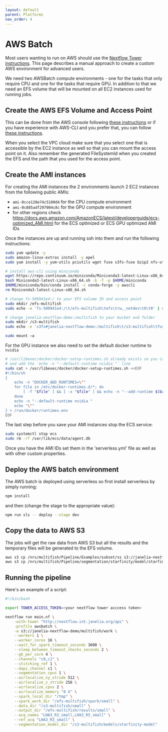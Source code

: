 ```yaml
---
layout: default
parent: Platforms
nav_order: 4
---
```


# AWS Batch

Most users wanting to run on AWS should use the [Nextflow Tower instructions](NextflowTower.md). This page describes a manual approach to create a custom AWS environment for advanced users.

We need two AWSBatch compute environments - one for the tasks that only require CPU and one for the tasks that require GPU. In addition to that we need an EFS volume that will be mounted on all EC2 instances used for running jobs.

## Create the AWS EFS Volume and Access Point

This can be done from the AWS console following [these instructions](https://docs.aws.amazon.com/efs/latest/ug/gs-step-two-create-efs-resources.html) or if you have experience with AWS-CLI and you prefer that, you can follow [these instructions](https://docs.aws.amazon.com/efs/latest/ug/wt1-getting-started.html).

When you select the VPC cloud make sure that you select one that is accessible by the EC2 instance as well so that you can mount the access point on it. Also remember the generated FileSystemId when you created the EFS and the path that you used for the access point.

## Create the AMI instances

For creating the AMI instances the 2 environments launch 2 EC2 instances from the following public AMIs:

* `ami-0cce120e74c5100d4` for the CPU compute environment
* `ami-0c885adf297004c8c` for the GPU compute environment
* for other regions check <https://docs.aws.amazon.com/AmazonECS/latest/developerguide/ecs-optimized_AMI.html> for the ECS optimized or ECS GPU optimized AMI IDs

Once the instances are up and running ssh into them and run the following instructions:

```bash
sudo yum update -y
sudo amazon-linux-extras install -y epel
sudo yum install -y yum-utils pciutils wget fuse s3fs-fuse bzip2 nfs-utils

# install aws-cli using miniconda
wget https://repo.continuum.io/miniconda/Miniconda3-latest-Linux-x86_64.sh
bash Miniconda3-latest-Linux-x86_64.sh -b -f -p $HOME/miniconda
$HOME/miniconda/bin/conda install -c conda-forge -y awscli
rm Miniconda3-latest-Linux-x86_64.sh

# change fs-509941e4:/ to your EFS volume ID and access point
sudo mkdir /efs-multifish
sudo echo -e 'fs-509941e4:/\t/efs-multifish\tefs\trw,_netdev\t0\t0' | sudo tee -a /etc/fstab

# change janelia-nextflow-demo:/multifish to your bucket and folder
sudo mkdir /s3-multifish
sudo echo -e 's3fs#janelia-nextflow-demo:/multifish\t/s3-multifish\tfuse\trw,_netdev,use_path_request_style,allow_other,umask=0000,iam_role=auto,kernel_cache,max_background=1000,max_stat_cache_size=100000,multipart_size=52,parallel_count=30,dbglevel=warn\t0\t0' | sudo tee -a /etc/fstab

sudo mount –a
```

For the GPU instance we also need to set the default docker runtime to `nvidia`

```bash
# /usr/libexec/docker/docker-setup-runtimes.sh already exists so you can simply edit it 
# and add the `echo -n "--default-runtime nvidia "` line
sudo cat > /usr/libexec/docker/docker-setup-runtimes.sh <<EOF
#!/bin/sh
{
    echo -n "DOCKER_ADD_RUNTIMES=\""
    for file in /etc/docker-runtimes.d/*; do
        [ -f "$file" ] && [ -x "$file" ] && echo -n "--add-runtime $(basename "$file")=$file "
    done
    echo -n "--default-runtime nvidia "
    echo "\""
} > /run/docker/runtimes.env
EOF
```

The last step before you save your AMI instances stop the ECS service:

```bash
sudo systemctl stop ecs
sudo rm -rf /var/lib/ecs/data/agent.db
```

Once you have the AMI IDs set them in the 'serverless.yml' file as well as with other custom properties.

## Deploy the AWS batch environment

The AWS batch is deployed using serverless so first install serverless by simply running:

```bash
npm install
```

and then (change the stage to the appropriate value):

```bash
npm run sls -- deploy --stage dev
```

## Copy the data to AWS S3

The jobs will get the raw data from AWS S3 but all the results and the temporary files will be generated to the EFS volume.

```bash
aws s3 cp /nrs/multifish/Pipeline/Examples/subset/ss s3://janelia-nextflow-demo:/multifish/small --recursive
aws s3 cp /nrs/multifish/Pipeline/segmentation/starfinity/model/starfinity_augment_all s3://janelia-nextflow-demo:/multifish/model
```

## Running the pipeline

Here's an example of a script:

```bash
#!/bin/bash

export TOWER_ACCESS_TOKEN=<your nextflow tower acccess token>

nextflow run main.nf \
    -with-tower "http://nextflow.int.janelia.org/api" \
    -profile awsbatch \
    -w s3://janelia-nextflow-demo/multifish/work \
    --workers 1 \
    --worker_cores 16 \
    --wait_for_spark_timeout_seconds 3600 \
    --sleep_between_timeout_checks_seconds 2 \
    --gb_per_core 4 \
    --channels "c0,c1" \
    --stitching_ref 1 \
    --dapi_channel c1 \
    --segmentation_cpus 1 \
    --airlocalize_xy_stride 512 \
    --airlocalize_z_stride 256 \
    --airlocalize_cpus 2 \
    --airlocalize_memory "8 G" \
    --spark_local_dir "/tmp" \
    --spark_work_dir "/efs-multifish/spark/small" \
    --data_dir "/s3-multifish/small" \
    --output_dir "/efs-multifish/results/small" \
    --acq_names "LHA3_R3_small,LHA3_R5_small" \
    --ref_acq "LHA3_R3_small" \
    --segmentation_model_dir "/s3-multifish/models/starfinity-model"
```
